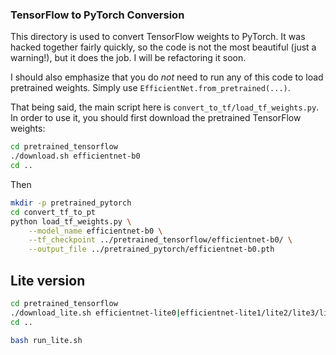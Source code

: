### TensorFlow to PyTorch Conversion

This directory is used to convert TensorFlow weights to PyTorch. It was hacked together fairly quickly, so the code is not the most beautiful (just a warning!), but it does the job. I will be refactoring it soon. 

I should also emphasize that you do *not* need to run any of this code to load pretrained weights. Simply use `EfficientNet.from_pretrained(...)`. 

That being said, the main script here is `convert_to_tf/load_tf_weights.py`. In order to use it, you should first download the pretrained TensorFlow weights:
 ```bash
cd pretrained_tensorflow
./download.sh efficientnet-b0
cd ..
```
Then
```bash
mkdir -p pretrained_pytorch
cd convert_tf_to_pt
python load_tf_weights.py \
    --model_name efficientnet-b0 \
    --tf_checkpoint ../pretrained_tensorflow/efficientnet-b0/ \
    --output_file ../pretrained_pytorch/efficientnet-b0.pth
``` 

<!-- Here is a helpful utility:
mv efficientnet-b0.pth efficientnet-b0-$(sha256sum efficientnet-b0.pth | head -c 8).pth
-->

## Lite version

```bash
cd pretrained_tensorflow
./download_lite.sh efficientnet-lite0|efficientnet-lite1/lite2/lite3/lite4
cd ..

bash run_lite.sh
```